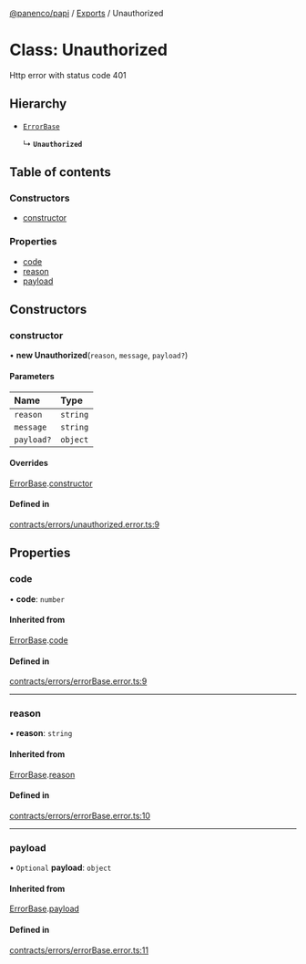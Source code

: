 [@panenco/papi](../README.md) / [Exports](../modules.md) / Unauthorized

# Class: Unauthorized

Http error with status code 401

## Hierarchy

- [`ErrorBase`](ErrorBase.md)

  ↳ **`Unauthorized`**

## Table of contents

### Constructors

- [constructor](Unauthorized.md#constructor)

### Properties

- [code](Unauthorized.md#code)
- [reason](Unauthorized.md#reason)
- [payload](Unauthorized.md#payload)

## Constructors

### constructor

• **new Unauthorized**(`reason`, `message`, `payload?`)

#### Parameters

| Name | Type |
| :------ | :------ |
| `reason` | `string` |
| `message` | `string` |
| `payload?` | `object` |

#### Overrides

[ErrorBase](ErrorBase.md).[constructor](ErrorBase.md#constructor)

#### Defined in

[contracts/errors/unauthorized.error.ts:9](https://github.com/Panenco/papi/blob/25973e0/src/contracts/errors/unauthorized.error.ts#L9)

## Properties

### code

• **code**: `number`

#### Inherited from

[ErrorBase](ErrorBase.md).[code](ErrorBase.md#code)

#### Defined in

[contracts/errors/errorBase.error.ts:9](https://github.com/Panenco/papi/blob/25973e0/src/contracts/errors/errorBase.error.ts#L9)

___

### reason

• **reason**: `string`

#### Inherited from

[ErrorBase](ErrorBase.md).[reason](ErrorBase.md#reason)

#### Defined in

[contracts/errors/errorBase.error.ts:10](https://github.com/Panenco/papi/blob/25973e0/src/contracts/errors/errorBase.error.ts#L10)

___

### payload

• `Optional` **payload**: `object`

#### Inherited from

[ErrorBase](ErrorBase.md).[payload](ErrorBase.md#payload)

#### Defined in

[contracts/errors/errorBase.error.ts:11](https://github.com/Panenco/papi/blob/25973e0/src/contracts/errors/errorBase.error.ts#L11)
